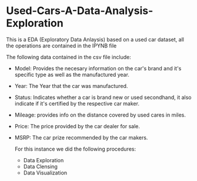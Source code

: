 # Used-Cars-A-Data-Analysis-Exploration
This is a EDA (Exploratory Data Anlaysis) based on a used car dataset, all the operations are contained in the IPYNB file 

The following data contained in the csv file include:
* Model: Provides the necesary information on the car's brand  and it's specific type as well as the manufactured year.
* Year: The Year that the car was manufactured.
* Status: Indicates whether a car is brand new or used secondhand, it also indicate if it's certified by the respective car maker.
* Mileage: provides info on the distance covered by used cares in miles.
* Price: The price provided by the car dealer for sale.
* MSRP: The car prize recommended by the car makers.

 
  For this instance we did the following procedures:
  - Data Exploration
  - Data Clensing
  - Data Visualization

